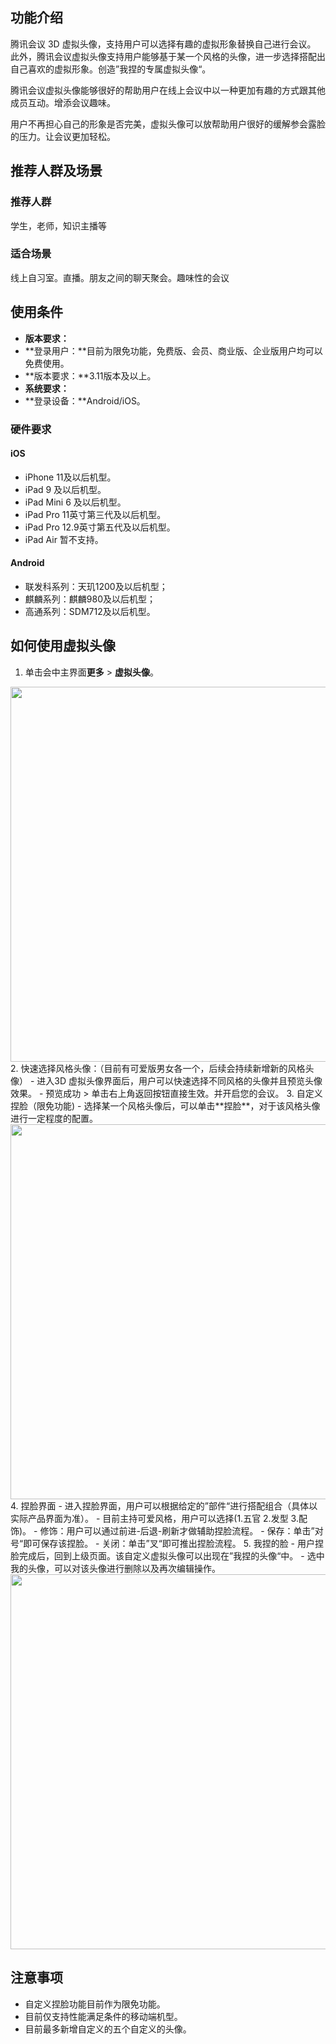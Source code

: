 ## 功能介绍
腾讯会议 3D 虚拟头像，支持用户可以选择有趣的虚拟形象替换自己进行会议。
此外，腾讯会议虚拟头像支持用户能够基于某一个风格的头像，进一步选择搭配出自己喜欢的虚拟形象。创造”我捏的专属虚拟头像“。

腾讯会议虚拟头像能够很好的帮助用户在线上会议中以一种更加有趣的方式跟其他成员互动。增添会议趣味。

用户不再担心自己的形象是否完美，虚拟头像可以放帮助用户很好的缓解参会露脸的压力。让会议更加轻松。

## 推荐人群及场景

### 推荐人群
学生，老师，知识主播等

### 适合场景
线上自习室。直播。朋友之间的聊天聚会。趣味性的会议

## 使用条件
- **版本要求：**
 - **登录用户：**目前为限免功能，免费版、会员、商业版、企业版用户均可以免费使用。
 - **版本要求：**3.11版本及以上。
- **系统要求：**
 - **登录设备：**Android/iOS。

### 硬件要求
#### iOS	
- iPhone 11及以后机型。
- iPad 9 及以后机型。
- iPad Mini 6  及以后机型。
- iPad Pro 11英寸第三代及以后机型。
- iPad Pro 12.9英寸第五代及以后机型。
- iPad Air 暂不支持。

#### Android
- 联发科系列：天玑1200及以后机型；
- 麒麟系列：麒麟980及以后机型；
- 高通系列：SDM712及以后机型。

## 如何使用虚拟头像
1. 单击会中主界面**更多** > **虚拟头像**。
<img style="width:600px; max-width: inherit;" src="https://qcloudimg.tencent-cloud.cn/raw/6686c1a6d37bb25b3c27ddaba3b83f8d.png" />
2. 快速选择风格头像：（目前有可爱版男女各一个，后续会持续新增新的风格头像）
 - 进入3D 虚拟头像界面后，用户可以快速选择不同风格的头像并且预览头像效果。
 - 预览成功 > 单击右上角返回按钮直接生效。并开启您的会议。
3. 自定义捏脸（限免功能)
 - 选择某一个风格头像后，可以单击**捏脸**，对于该风格头像进行一定程度的配置。

 <img style="width:600px; max-width: inherit;" src="https://qcloudimg.tencent-cloud.cn/raw/748a6b328415e8b15a6bed1b50b9a0e3.png" />
4. 捏脸界面
 - 进入捏脸界面，用户可以根据给定的”部件“进行搭配组合（具体以实际产品界面为准）。
 - 目前主持可爱风格，用户可以选择(1.五官 2.发型 3.配饰)。
 - 修饰：用户可以通过前进-后退-刷新才做辅助捏脸流程。
 - 保存：单击”对号“即可保存该捏脸。
 - 关闭：单击”叉“即可推出捏脸流程。
5. 我捏的脸
 - 用户捏脸完成后，回到上级页面。该自定义虚拟头像可以出现在”我捏的头像“中。
 - 选中我的头像，可以对该头像进行删除以及再次编辑操作。

 <img style="width:600px; max-width: inherit;" src="https://qcloudimg.tencent-cloud.cn/raw/fe93905edf0c554a361db499b5b0fb34.png" />

## 注意事项
- 自定义捏脸功能目前作为限免功能。
- 目前仅支持性能满足条件的移动端机型。
- 目前最多新增自定义的五个自定义的头像。
